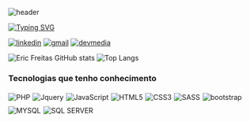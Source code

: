 ![header](https://capsule-render.vercel.app/api?type=Waving&color=gradient&customColorList=0,29,2,5,30&height=200&section=header&text=Eric%20Freitas&fontSize=60&animation=fadeIn)

[![Typing SVG](https://readme-typing-svg.demolab.com?font=Fira+Code&size=30&pause=1000&center=true&vCenter=true&width=1000&lines=Ol%C3%A1%2C+me+chamo+Eric+Freitas;Bem-vindo+ao+meu+reposit%C3%B3rio)](https://git.io/typing-svg)

[![linkedin](https://img.shields.io/badge/LinkedIn-0077B5?style=for-the-badge&logo=linkedin&logoColor=white)](https://www.linkedin.com/in/eric-vilarino-de-freitas-18920851/)
[![gmail](https://img.shields.io/badge/Gmail-D14836?style=for-the-badge&logo=gmail&logoColor=white)](mailto:ericfreitas88@gmail.com)
[![devmedia](https://img.shields.io/website?label=Perfil-DevMedia&style=for-the-badge&url=https://www.devmedia.com.br/perfil/eric-vilarino-de-freitas)](https://www.devmedia.com.br/perfil/eric-vilarino-de-freitas)


![Eric Freitas GitHub stats](https://github-readme-stats.vercel.app/api?username=ericfreitas88&show_icons=true&theme=dracula)
![Top Langs](https://github-readme-stats.vercel.app/api/top-langs/?username=ericfreitas88&layout=compact&theme=dracula)

### Tecnologias que tenho conhecimento

<div style="margin: 20px 0; display:flex; gap:10px 5px;flex-wrap:wrap;">
      <img src="https://img.shields.io/badge/PHP-777BB4?style=for-the-badge&logo=php&logoColor=white
      " alt="PHP">
      <img src="https://img.shields.io/badge/jQuery-0769AD?style=for-the-badge&logo=jquery&logoColor=white" alt="Jquery">
      <img src="https://img.shields.io/badge/JavaScript-F7DF1E?style=for-the-badge&logo=javascript&logoColor=black" alt="JavaScript">
      <img src="https://img.shields.io/badge/HTML5-E34F26?style=for-the-badge&logo=html5&logoColor=white" alt="HTML5">
      <img src="	https://img.shields.io/badge/CSS3-1572B6?style=for-the-badge&logo=css3&logoColor=white" alt="CSS3">
      <img src="https://img.shields.io/badge/Sass-CC6699?style=for-the-badge&logo=sass&logoColor=white" alt="SASS">
      <img src="https://img.shields.io/badge/Bootstrap-563D7C?style=for-the-badge&logo=bootstrap&logoColor=white" alt="bootstrap">
      <img src="https://img.shields.io/badge/MySQL-00000F?style=for-the-badge&logo=mysql&logoColor=white" alt="MYSQL">
      <img src="https://img.shields.io/badge/Microsoft_SQL_Server-CC2927?style=for-the-badge&logo=microsoft-sql-server&logoColor=white
" alt="SQL SERVER">
</div>
